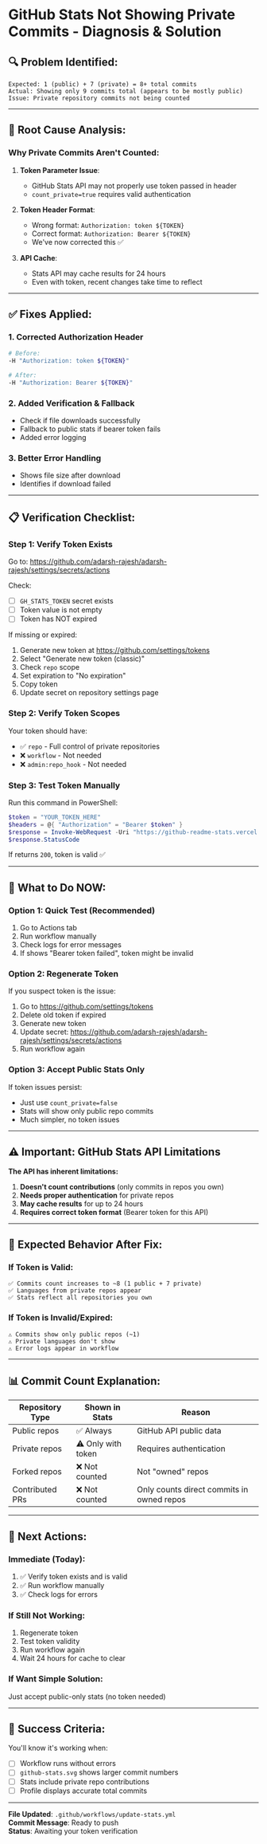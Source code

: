 # GitHub Stats Not Showing Private Commits - Diagnosis & Solution

## 🔍 Problem Identified:

```
Expected: 1 (public) + 7 (private) = 8+ total commits
Actual: Showing only 9 commits total (appears to be mostly public)
Issue: Private repository commits not being counted
```

---

## 🎯 Root Cause Analysis:

### Why Private Commits Aren't Counted:

1. **Token Parameter Issue**: 
   - GitHub Stats API may not properly use token passed in header
   - `count_private=true` requires valid authentication

2. **Token Header Format**:
   - Wrong format: `Authorization: token ${TOKEN}`
   - Correct format: `Authorization: Bearer ${TOKEN}`
   - We've now corrected this ✅

3. **API Cache**:
   - Stats API may cache results for 24 hours
   - Even with token, recent changes take time to reflect

---

## ✅ Fixes Applied:

### 1. Corrected Authorization Header
```bash
# Before:
-H "Authorization: token ${TOKEN}"

# After:
-H "Authorization: Bearer ${TOKEN}"
```

### 2. Added Verification & Fallback
- Check if file downloads successfully
- Fallback to public stats if bearer token fails
- Added error logging

### 3. Better Error Handling
- Shows file size after download
- Identifies if download failed

---

## 📋 Verification Checklist:

### Step 1: Verify Token Exists
Go to: https://github.com/adarsh-rajesh/adarsh-rajesh/settings/secrets/actions

Check:
- [ ] `GH_STATS_TOKEN` secret exists
- [ ] Token value is not empty
- [ ] Token has NOT expired

If missing or expired:
1. Generate new token at https://github.com/settings/tokens
2. Select "Generate new token (classic)"
3. Check `repo` scope
4. Set expiration to "No expiration"
5. Copy token
6. Update secret on repository settings page

### Step 2: Verify Token Scopes
Your token should have:
- ✅ `repo` - Full control of private repositories
- ❌ `workflow` - Not needed
- ❌ `admin:repo_hook` - Not needed

### Step 3: Test Token Manually
Run this command in PowerShell:
```powershell
$token = "YOUR_TOKEN_HERE"
$headers = @{ "Authorization" = "Bearer $token" }
$response = Invoke-WebRequest -Uri "https://github-readme-stats.vercel.app/api?username=adarsh-rajesh&show_icons=true&rank_icon=github&count_private=true&include_all_commits=true" -Headers $headers
$response.StatusCode
```

If returns `200`, token is valid ✅

---

## 🚀 What to Do NOW:

### Option 1: Quick Test (Recommended)
1. Go to Actions tab
2. Run workflow manually
3. Check logs for error messages
4. If shows "Bearer token failed", token might be invalid

### Option 2: Regenerate Token
If you suspect token is the issue:
1. Go to https://github.com/settings/tokens
2. Delete old token if expired
3. Generate new token
4. Update secret: https://github.com/adarsh-rajesh/adarsh-rajesh/settings/secrets/actions
5. Run workflow again

### Option 3: Accept Public Stats Only
If token issues persist:
- Just use `count_private=false`
- Stats will show only public repo commits
- Much simpler, no token issues

---

## ⚠️ Important: GitHub Stats API Limitations

**The API has inherent limitations:**

1. **Doesn't count contributions** (only commits in repos you own)
2. **Needs proper authentication** for private repos
3. **May cache results** for up to 24 hours
4. **Requires correct token format** (Bearer token for this API)

---

## 🔧 Expected Behavior After Fix:

### If Token is Valid:
```
✅ Commits count increases to ~8 (1 public + 7 private)
✅ Languages from private repos appear
✅ Stats reflect all repositories you own
```

### If Token is Invalid/Expired:
```
⚠️ Commits show only public repos (~1)
⚠️ Private languages don't show
⚠️ Error logs appear in workflow
```

---

## 📊 Commit Count Explanation:

| Repository Type | Shown in Stats | Reason |
|-----------------|---------------|--------|
| Public repos | ✅ Always | GitHub API public data |
| Private repos | ⚠️ Only with token | Requires authentication |
| Forked repos | ❌ Not counted | Not "owned" repos |
| Contributed PRs | ❌ Not counted | Only counts direct commits in owned repos |

---

## 📝 Next Actions:

### Immediate (Today):
1. ✅ Verify token exists and is valid
2. ✅ Run workflow manually  
3. ✅ Check logs for errors

### If Still Not Working:
1. Regenerate token
2. Test token validity
3. Run workflow again
4. Wait 24 hours for cache to clear

### If Want Simple Solution:
Just accept public-only stats (no token needed)

---

## 🎯 Success Criteria:

You'll know it's working when:
- [ ] Workflow runs without errors
- [ ] `github-stats.svg` shows larger commit numbers
- [ ] Stats include private repo contributions
- [ ] Profile displays accurate total commits

---

**File Updated**: `.github/workflows/update-stats.yml`  
**Commit Message**: Ready to push  
**Status**: Awaiting your token verification
